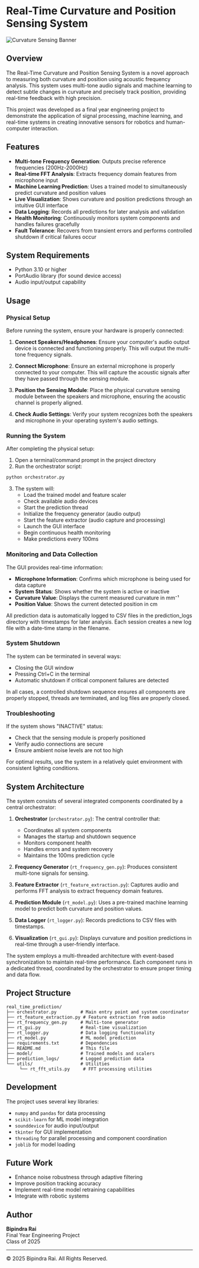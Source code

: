 # Real-Time Curvature and Position Sensing System

![Curvature Sensing Banner](https://via.placeholder.com/800x200?text=Curvature+and+Position+Sensing+System)

## Overview

The Real-Time Curvature and Position Sensing System is a novel approach to measuring both curvature and position using acoustic frequency analysis. This system uses multi-tone audio signals and machine learning to detect subtle changes in curvature and precisely track position, providing real-time feedback with high precision.

This project was developed as a final year engineering project to demonstrate the application of signal processing, machine learning, and real-time systems in creating innovative sensors for robotics and human-computer interaction.

## Features

- **Multi-tone Frequency Generation**: Outputs precise reference frequencies (200Hz-2000Hz)
- **Real-time FFT Analysis**: Extracts frequency domain features from microphone input
- **Machine Learning Prediction**: Uses a trained model to simultaneously predict curvature and position values
- **Live Visualization**: Shows curvature and position predictions through an intuitive GUI interface
- **Data Logging**: Records all predictions for later analysis and validation
- **Health Monitoring**: Continuously monitors system components and handles failures gracefully
- **Fault Tolerance**: Recovers from transient errors and performs controlled shutdown if critical failures occur

## System Requirements

- Python 3.10 or higher
- PortAudio library (for sound device access)
- Audio input/output capability

## Usage

### Physical Setup

Before running the system, ensure your hardware is properly connected:

1. **Connect Speakers/Headphones**: Ensure your computer's audio output device is connected and functioning properly. This will output the multi-tone frequency signals.

2. **Connect Microphone**: Ensure an external microphone is properly connected to your computer. This will capture the acoustic signals after they have passed through the sensing module.

3. **Position the Sensing Module**: Place the physical curvature sensing module between the speakers and microphone, ensuring the acoustic channel is properly aligned.

4. **Check Audio Settings**: Verify your system recognizes both the speakers and microphone in your operating system's audio settings.

### Running the System

After completing the physical setup:

1. Open a terminal/command prompt in the project directory
2. Run the orchestrator script:

```bash
python orchestrator.py
```

3. The system will:
   - Load the trained model and feature scaler
   - Check available audio devices
   - Start the prediction thread
   - Initialize the frequency generator (audio output)
   - Start the feature extractor (audio capture and processing)
   - Launch the GUI interface
   - Begin continuous health monitoring
   - Make predictions every 100ms

### Monitoring and Data Collection

The GUI provides real-time information:

- **Microphone Information**: Confirms which microphone is being used for data capture
- **System Status**: Shows whether the system is active or inactive
- **Curvature Value**: Displays the current measured curvature in mm⁻¹
- **Position Value**: Shows the current detected position in cm

All prediction data is automatically logged to CSV files in the prediction_logs directory with timestamps for later analysis. Each session creates a new log file with a date-time stamp in the filename.

### System Shutdown

The system can be terminated in several ways:
- Closing the GUI window
- Pressing Ctrl+C in the terminal
- Automatic shutdown if critical component failures are detected

In all cases, a controlled shutdown sequence ensures all components are properly stopped, threads are terminated, and log files are properly closed.

### Troubleshooting

If the system shows "INACTIVE" status:
- Check that the sensing module is properly positioned
- Verify audio connections are secure
- Ensure ambient noise levels are not too high

For optimal results, use the system in a relatively quiet environment with consistent lighting conditions.

## System Architecture

The system consists of several integrated components coordinated by a central orchestrator:

1. **Orchestrator** (`orchestrator.py`): The central controller that:
   - Coordinates all system components
   - Manages the startup and shutdown sequence
   - Monitors component health
   - Handles errors and system recovery
   - Maintains the 100ms prediction cycle

2. **Frequency Generator** (`rt_frequency_gen.py`): Produces consistent multi-tone signals for sensing.

3. **Feature Extractor** (`rt_feature_extraction.py`): Captures audio and performs FFT analysis to extract frequency domain features.

4. **Prediction Module** (`rt_model.py`): Uses a pre-trained machine learning model to predict both curvature and position values.

5. **Data Logger** (`rt_logger.py`): Records predictions to CSV files with timestamps.

6. **Visualization** (`rt_gui.py`): Displays curvature and position predictions in real-time through a user-friendly interface.

The system employs a multi-threaded architecture with event-based synchronization to maintain real-time performance. Each component runs in a dedicated thread, coordinated by the orchestrator to ensure proper timing and data flow.

## Project Structure

```
real_time_prediction/
├── orchestrator.py         # Main entry point and system coordinator
├── rt_feature_extraction.py # Feature extraction from audio
├── rt_frequency_gen.py     # Multi-tone generator
├── rt_gui.py               # Real-time visualization
├── rt_logger.py            # Data logging functionality
├── rt_model.py             # ML model prediction
├── requirements.txt        # Dependencies
├── README.md               # This file
├── model/                  # Trained models and scalers
├── prediction_logs/        # Logged prediction data
└── utils/                  # Utilities
     └── rt_fft_utils.py     # FFT processing utilities
```

## Development

The project uses several key libraries:
- `numpy` and `pandas` for data processing
- `scikit-learn` for ML model integration
- `sounddevice` for audio input/output
- `tkinter` for GUI implementation
- `threading` for parallel processing and component coordination
- `joblib` for model loading

## Future Work

- Enhance noise robustness through adaptive filtering
- Improve position tracking accuracy
- Implement real-time model retraining capabilities
- Integrate with robotic systems

## Author

**Bipindra Rai**  
Final Year Engineering Project  
Class of 2025  

---

© 2025 Bipindra Rai. All Rights Reserved.